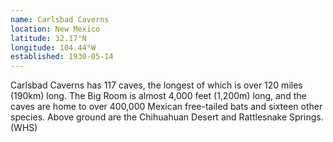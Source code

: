 ```yaml
---
name: Carlsbad Caverns
location: New Mexico
latitude: 32.17°N
longitude: 104.44°W
established: 1930-05-14
---
```


Carlsbad Caverns has 117 caves, the longest of which is over 120 miles (190km) long. The Big Room is almost 4,000 feet (1,200m) long, and the caves are home to over 400,000 Mexican free-tailed bats and sixteen other species. Above ground are the Chihuahuan Desert and Rattlesnake Springs. (WHS)
